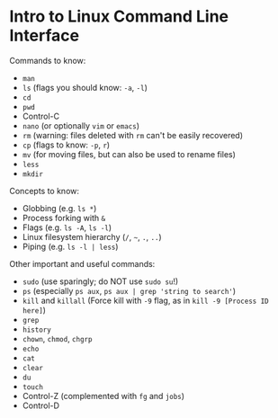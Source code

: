 Intro to Linux Command Line Interface
=====================================

Commands to know:

- `man`
- `ls` (flags you should know: `-a`, `-l`)
- `cd`
- `pwd`
- Control-C
- `nano` (or optionally `vim` or `emacs`)
- `rm` (warning: files deleted with `rm` can't be easily recovered)
- `cp` (flags to know: `-p`, `r`)
- `mv` (for moving files, but can also be used to rename files)
- `less`
- `mkdir`

Concepts to know:

- Globbing (e.g. `ls *`)
- Process forking with `&`
- Flags (e.g. `ls -A`, `ls -l`)
- Linux filesystem hierarchy (`/`, `~`, `.`, `..`)
- Piping (e.g. `ls -l | less`)

Other important and useful commands:

- `sudo` (use sparingly; do NOT use `sudo su`!)
- `ps` (especially `ps aux`, `ps aux | grep 'string to search'`)
- `kill` and `killall` (Force kill with `-9` flag, as in `kill -9 [Process ID here]`)
- `grep`
- `history`
- `chown`, `chmod`, `chgrp`
- `echo`
- `cat`
- `clear`
- `du`
- `touch`
- Control-Z (complemented with `fg` and `jobs`)
- Control-D
